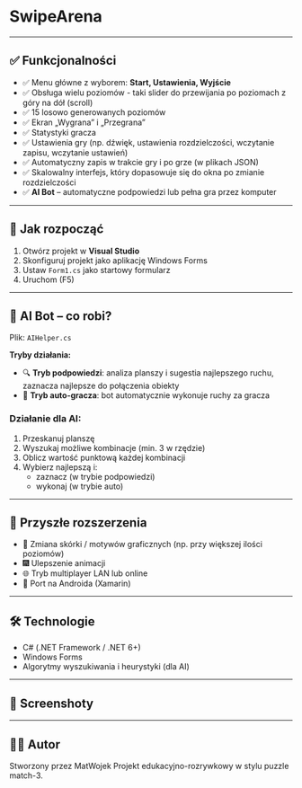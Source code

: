 # SwipeArena
---

## ✅ Funkcjonalności

- ✅ Menu główne z wyborem: **Start, Ustawienia, Wyjście**
- ✅ Obsługa wielu poziomów - taki slider do przewijania po poziomach z góry na dół (scroll)
- ✅ 15 losowo generowanych poziomów
- ✅ Ekran „Wygrana” i „Przegrana”
- ✅ Statystyki gracza 
- ✅ Ustawienia gry (np. dźwięk, ustawienia rozdzielczości, wczytanie zapisu, wczytanie ustawień)
- ✅ Automatyczny zapis w trakcie gry i po grze (w plikach JSON) 
- ✅ Skalowalny interfejs, który dopasowuje się do okna po zmianie rozdzielczości 
- ✅ **AI Bot** – automatyczne podpowiedzi lub pełna gra przez komputer


---

## 🚀 Jak rozpocząć

1. Otwórz projekt w **Visual Studio**
2. Skonfiguruj projekt jako aplikację Windows Forms
3. Ustaw `Form1.cs` jako startowy formularz
4. Uruchom (F5)

---

## 🧠 AI Bot – co robi?

Plik: `AIHelper.cs`

**Tryby działania:**

- 🔍 **Tryb podpowiedzi**: analiza planszy i sugestia najlepszego ruchu, zaznacza najlepsze do połączenia obiekty
- 🤖 **Tryb auto-gracza**: bot automatycznie wykonuje ruchy za gracza

### Działanie dla AI:
1. Przeskanuj planszę
2. Wyszukaj możliwe kombinacje (min. 3 w rzędzie)
3. Oblicz wartość punktową każdej kombinacji
4. Wybierz najlepszą i:
   - zaznacz (w trybie podpowiedzi)
   - wykonaj (w trybie auto)

---

## 🧩 Przyszłe rozszerzenia

- 🎨 Zmiana skórki / motywów graficznych (np. przy większej ilości poziomów)
- 🎆 Ulepszenie animacji
- 🌐 Tryb multiplayer LAN lub online
- 📱 Port na Androida (Xamarin)

---

## 🛠 Technologie

- C# (.NET Framework / .NET 6+)
- Windows Forms
- Algorytmy wyszukiwania i heurystyki (dla AI)

---

## 📸 Screenshoty

---

## 👨‍💻 Autor
Stworzony przez MatWojek
Projekt edukacyjno-rozrywkowy w stylu puzzle match-3.

